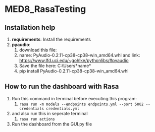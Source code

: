 # MED8_RasaTesting

## **Installation help**

1. **requirements**: Install the requirements
2. **pyaudio**: 
    1. download this file:
    2. name: PyAudio-0.2.11-cp38-cp38-win_amd64.whl and link: https://www.lfd.uci.edu/~gohlke/pythonlibs/#pyaudio
    3. Save the file here: C:\Users\*name* 
    4. pip install PyAudio-0.2.11-cp38-cp38-win_amd64.whl

## **How to run the dashboard with Rasa**
1. Run this command in terminal  before executing this program: 
   1. `rasa run -m models --endpoints endpoints.yml --port 5002 --credentials credentials.yml` 
2. and also run this in seperate terminal 
   1. `rasa run actions`
3. Run the dashboard from the GUI.py file
